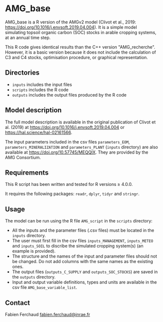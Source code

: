 # AMG_base

AMG_base is a R version of the AMGv2 model (Clivot et al., 2019: https://doi.org/10.1016/j.envsoft.2019.04.004).
It is a simple model simulating topsoil organic carbon (SOC) stocks in arable cropping systems, at an annual time step.

This R code gives identical results than the C++ version "AMG_recherche".
However, it is a basic version because it does not include the calculation of C3 and C4 stocks, optimisation procedure, or graphical representation.

## Directories

- `inputs` includes the input files
- `scripts` includes the R code
- `outputs` includes the output files produced by the R code

## Model description

The full model description is available in the original publication of Clivot et al. (2019) at https://doi.org/10.1016/j.envsoft.2019.04.004 or https://hal.science/hal-02161566.

The input parameters included in the csv files `parameters_EOM`, `parameters_MINERALIZATION` and `parameters_PLANT` (`inputs` directory) are also available at https://doi.org/10.57745/MEQQIX. They are provided by the AMG Consortium.

## Requirements

This R script has been written and tested for R versions ≥ 4.0.0.

It requires the following packages: `readr`, `dplyr`, `tidyr` and `stringr`.

## Usage

The model can be run using the R file `AMG_script` in the `scripts` directory:
- All the inputs and the parameter files (.csv files) must be located in the `inputs` directory.
- The user must first fill in the csv files `inputs_MANAGEMENT`, `inputs_METEO` and `inputs_SOIL` to discribe the simulated cropping system(s) (an example is provided).
- The structure and the names of the input and parameter files should not be changed. Do not add columns with the same names as the existing ones.
- The output files (`outputs_C_SUPPLY` and `outputs_SOC_STOCKS`) are saved in the `outputs` directory.
- Input and output variable definitions, types and units are available in the csv file `AMG_base_variable_list`.

## Contact

Fabien Ferchaud <fabien.ferchaud@inrae.fr>
